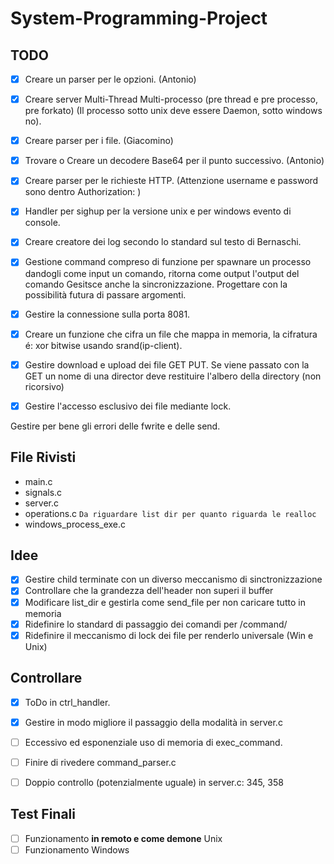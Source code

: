 # System-Programming-Project

## TODO
- [x] Creare un parser per le opzioni. (Antonio)
- [x] Creare server Multi-Thread Multi-processo (pre thread e pre processo, pre forkato) (Il processo sotto unix deve essere Daemon, sotto windows no).
- [x] Creare parser per i file. (Giacomino)
- [x] Trovare o Creare un decodere Base64 per il punto successivo. (Antonio)
- [x] Creare parser per le richieste HTTP. (Attenzione username e password sono dentro Authorization: )
- [x] Handler per sighup per la versione unix e per windows evento di console.
- [x] Creare creatore dei log secondo lo standard sul testo di Bernaschi.
- [x] Gestione command compreso di funzione per spawnare un processo dandogli come input un comando, ritorna come output l'output del comando Gesitsce anche la sincronizzazione. Progettare con la possibilità futura di passare argomenti.
- [x] Gestire la connessione sulla porta 8081.
- [x] Creare un funzione che cifra un file che mappa in memoria, la cifratura é: xor bitwise usando srand(ip-client).
- [x] Gestire download e upload dei file GET PUT. Se viene passato con la GET un nome di una director deve restituire l'albero della directory (non ricorsivo)
- [x] Gestire l'accesso esclusivo dei file mediante lock.


Gestire per bene gli errori delle fwrite e delle send.

## File Rivisti
- main.c
- signals.c
- server.c
- operations.c `Da riguardare list dir per quanto riguarda le realloc`
- windows_process_exe.c

## Idee
- [x] Gestire child terminate con un diverso meccanismo di sinctronizzazione
- [x] Controllare che la grandezza dell'header non superi il buffer
- [x] Modificare list_dir e gestirla come send_file per non caricare tutto in memoria
- [x] Ridefinire lo standard di passaggio dei comandi per /command/
- [x] Ridefinire il meccanismo di lock dei file per renderlo universale (Win e Unix)

## Controllare 
- [x] ToDo in ctrl_handler.
- [x] Gestire in modo migliore il passaggio della modalità in server.c
- [ ] Eccessivo ed esponenziale uso di memoria di exec_command.
- [ ] Finire di rivedere command_parser.c
- [ ] Doppio controllo (potenzialmente uguale) in server.c: 345, 358


## Test Finali
- [ ] Funzionamento **in remoto e come demone** Unix
- [ ] Funzionamento Windows 
